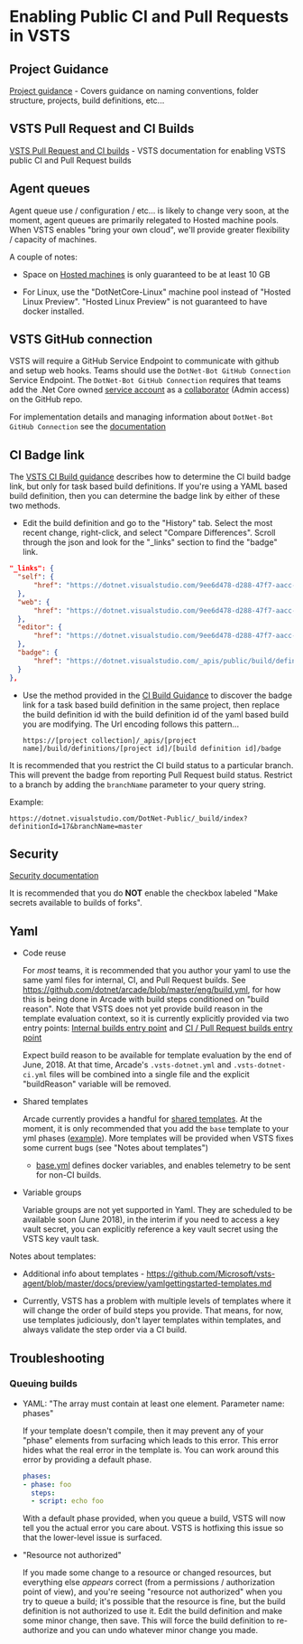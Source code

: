 # Enabling Public CI and Pull Requests in VSTS

## Project Guidance

[Project guidance](./VSTSGuidance.md) - Covers guidance on naming conventions, folder structure, projects, build definitions, etc...

## VSTS Pull Request and CI Builds

[VSTS Pull Request and CI builds](https://docs.microsoft.com/en-us/vsts/build-release/actions/ci-build-github?view=vsts) - VSTS documentation for enabling VSTS public CI and Pull Request builds

## Agent queues

Agent queue use / configuration / etc... is likely to change very soon, at the moment, agent queues are primarily relegated to Hosted machine pools.  When VSTS enables "bring your own cloud", we'll provide greater flexibility / capacity of machines.

A couple of notes:

- Space on [Hosted machines](https://docs.microsoft.com/en-us/vsts/pipelines/agents/hosted?view=vsts#capabilities-and-limitations) is only guaranteed to be at least 10 GB

- For Linux, use the "DotNetCore-Linux" machine pool instead of "Hosted Linux Preview".  "Hosted Linux Preview" is not guaranteed to have docker installed. 

## VSTS GitHub connection

VSTS will require a GitHub Service Endpoint to communicate with github and setup web hooks.  Teams should use the `DotNet-Bot GitHub Connection` Service Endpoint.  The `DotNet-Bot GitHub Connection` requires that teams add the .Net Core owned [service account](https://github.com/dotnet/core-eng/blob/master/Documentation/Project-Docs/VSTS/dotnet-bot-github-service-endpoint.md#github-service-account) as a [collaborator](https://help.github.com/articles/permission-levels-for-a-user-account-repository/#collaborator-access-on-a-repository-owned-by-a-user-account) (Admin access) on the GitHub repo.

For implementation details and managing information about `DotNet-Bot GitHub Connection` see the [documentation](https://github.com/dotnet/core-eng/blob/master/Documentation/Project-Docs/VSTS/dotnet-bot-github-service-endpoint.md#vsts-service-endpoint)

## CI Badge link

The [VSTS CI Build guidance](https://docs.microsoft.com/en-us/vsts/build-release/actions/ci-build-github?view=vsts#create-a-vsts-build-status-with-a-github-readme-file) describes how to determine the CI build badge link, but only for task based build definitions.  If you're using a YAML based build definition, then you can determine the badge link by either of these two methods.

- Edit the build definition and go to the "History" tab.  Select the most recent change, right-click, and select "Compare Differences".  Scroll through the json and look for the "_links" section to find the "badge" link.

```JSON
"_links": {
  "self": {
      "href": "https://dotnet.visualstudio.com/9ee6d478-d288-47f7-aacc-f6e6d082ae6d/_apis/build/Definitions/15?revision=4"
  },
  "web": {
      "href": "https://dotnet.visualstudio.com/9ee6d478-d288-47f7-aacc-f6e6d082ae6d/_build/definition?definitionId=15"
  },
  "editor": {
      "href": "https://dotnet.visualstudio.com/9ee6d478-d288-47f7-aacc-f6e6d082ae6d/_build/designer?id=15&_a=edit-build-definition"
  },
  "badge": {
      "href": "https://dotnet.visualstudio.com/_apis/public/build/definitions/9ee6d478-d288-47f7-aacc-f6e6d082ae6d/15/badge"
  }
},
```

- Use the method provided in the [CI Build Guidance](https://docs.microsoft.com/en-us/vsts/build-release/actions/ci-build-github?view=vsts#create-a-vsts-build-status-with-a-github-readme-file) to discover the badge link for a task based build definition in the same project, then replace the build definition id with the build definition id of the yaml based build you are modifying.  The Url encoding follows this pattern...

  `https://[project collection]/_apis/[project name]/build/definitions/[project id]/[build definition id]/badge`

It is recommended that you restrict the CI build status to a particular branch.  This will prevent the badge from reporting Pull Request build status.  Restrict to a branch by adding the `branchName` parameter to your query string.

Example:

```Text
https://dotnet.visualstudio.com/DotNet-Public/_build/index?definitionId=17&branchName=master
```

## Security

[Security documentation](https://docs.microsoft.com/en-us/vsts/build-release/actions/ci-build-github?view=vsts#security-considerations)

It is recommended that you do **NOT** enable the checkbox labeled "Make secrets available to builds of forks".

## Yaml

- Code reuse

  For *most* teams, it is recommended that you author your yaml to use the same yaml files for internal, CI, and Pull Request builds.  See https://github.com/dotnet/arcade/blob/master/eng/build.yml, for how this is being done in Arcade with build steps conditioned on "build reason".  Note that VSTS does not yet provide build reason in the template evaluation context, so it is currently explicitly provided via two entry points: [Internal builds entry point](https://github.com/dotnet/arcade/blob/master/.vsts-dotnet.yml#L5) and [CI / Pull Request builds entry point](https://github.com/dotnet/arcade/blob/master/.vsts-dotnet-ci.yml#L5)

  Expect build reason to be available for template evaluation by the end of June, 2018.  At that time, Arcade's `.vsts-dotnet.yml` and `.vsts-dotnet-ci.yml` files will be combined into a single file and the explicit "buildReason" variable will be removed.

- Shared templates

  Arcade currently provides a handful for [shared templates](https://github.com/dotnet/arcade/tree/master/eng/common/templates).  At the moment, it is only recommended that you add the `base` template to your yml phases ([example](https://github.com/dotnet/arcade/blob/master/eng/build.yml#L19)).  More templates will be provided when VSTS fixes some current bugs (see "Notes about templates")

  - [base.yml](https://github.com/dotnet/arcade/blob/master/eng/common/templates/phases/base.yml) defines docker variables, and enables telemetry to be sent for non-CI builds.

- Variable groups

  Variable groups are not yet supported in Yaml.  They are scheduled to be available soon (June 2018), in the interim if you need to access a key vault secret, you can explicitly reference a key vault secret using the VSTS key vault task.

Notes about templates:

- Additional info about templates - https://github.com/Microsoft/vsts-agent/blob/master/docs/preview/yamlgettingstarted-templates.md

- Currently, VSTS has a problem with multiple levels of templates where it will change the order of build steps you provide.  That means, for now, use templates judiciously, don't layer templates within templates, and always validate the step order via a CI build.

## Troubleshooting

### Queuing builds

- YAML: "The array must contain at least one element. Parameter name: phases"

  If your template doesn't compile, then it may prevent any of your "phase" elements from surfacing which leads to this error.  This error hides what the real error in the template is.  You can work around this error by providing a default phase.

  ```YAML
  phases:
  - phase: foo
    steps:
    - script: echo foo
  ```

  With a default phase provided, when you queue a build, VSTS will now tell you the actual error you care about.  VSTS is hotfixing this issue so that the lower-level issue is surfaced.

- "Resource not authorized"

  If you made some change to a resource or changed resources, but everything else *appears* correct (from a permissions / authorization point of view), and you're seeing "resource not authorized" when you try to queue a build; it's possible that the resource is fine, but the build definition is not authorized to use it.  Edit the build definition and make some minor change, then save.  This will force the build definition to re-authorize and you can undo whatever minor change you made.
